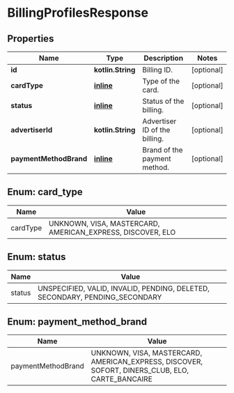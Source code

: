
# BillingProfilesResponse

## Properties
| Name | Type | Description | Notes |
| ------------ | ------------- | ------------- | ------------- |
| **id** | **kotlin.String** | Billing ID. |  [optional] |
| **cardType** | [**inline**](#CardType) | Type of the card. |  [optional] |
| **status** | [**inline**](#Status) | Status of the billing. |  [optional] |
| **advertiserId** | **kotlin.String** | Advertiser ID of the billing. |  [optional] |
| **paymentMethodBrand** | [**inline**](#PaymentMethodBrand) | Brand of the payment method. |  [optional] |


<a id="CardType"></a>
## Enum: card_type
| Name | Value |
| ---- | ----- |
| cardType | UNKNOWN, VISA, MASTERCARD, AMERICAN_EXPRESS, DISCOVER, ELO |


<a id="Status"></a>
## Enum: status
| Name | Value |
| ---- | ----- |
| status | UNSPECIFIED, VALID, INVALID, PENDING, DELETED, SECONDARY, PENDING_SECONDARY |


<a id="PaymentMethodBrand"></a>
## Enum: payment_method_brand
| Name | Value |
| ---- | ----- |
| paymentMethodBrand | UNKNOWN, VISA, MASTERCARD, AMERICAN_EXPRESS, DISCOVER, SOFORT, DINERS_CLUB, ELO, CARTE_BANCAIRE |




